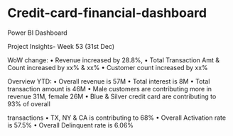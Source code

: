 # Credit-card-financial-dashboard
Power BI Dashboard

Project Insights- Week 53 (31st Dec)

WoW change:
• Revenue increased by 28.8%,
• Total Transaction Amt & Count increased by xx% & xx%
• Customer count increased by xx%

Overview YTD:
• Overall revenue is 57M
• Total interest is 8M
• Total transaction amount is 46M
• Male customers are contributing more in revenue 31M, female 26M
• Blue & Silver credit card are contributing to 93% of overall

transactions
• TX, NY & CA is contributing to 68%
• Overall Activation rate is 57.5%
• Overall Delinquent rate is 6.06%

